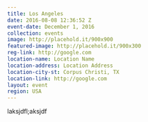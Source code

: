 ```yaml
---
title: Los Angeles
date: 2016-08-08 12:36:52 Z
event-date: December 1, 2016
collection: events
image: http://placehold.it/900x900
featured-image: http://placehold.it/900x300
reg-link: http://google.com
location-name: Location Name
location-address: Location Address
location-city-st: Corpus Christi, TX
location-link: http://google.com
layout: event
region: USA
---
```


laksjdfl;aksjdf
